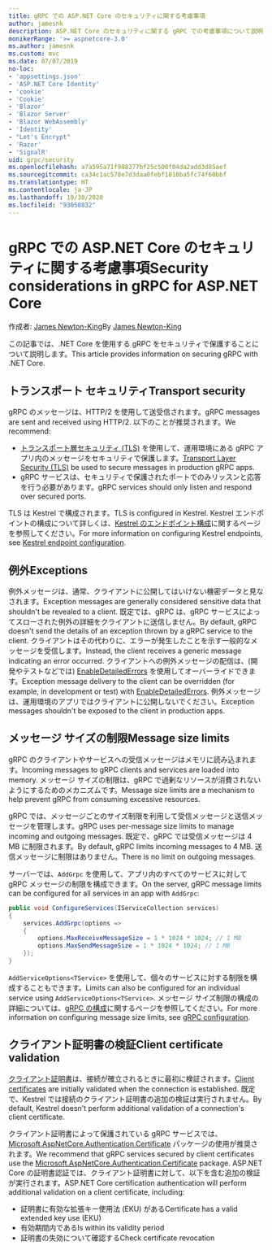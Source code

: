 ```yaml
---
title: gRPC での ASP.NET Core のセキュリティに関する考慮事項
author: jamesnk
description: ASP.NET Core のセキュリティに関する gRPC での考慮事項について説明します。
monikerRange: '>= aspnetcore-3.0'
ms.author: jamesnk
ms.custom: mvc
ms.date: 07/07/2019
no-loc:
- 'appsettings.json'
- 'ASP.NET Core Identity'
- 'cookie'
- 'Cookie'
- 'Blazor'
- 'Blazor Server'
- 'Blazor WebAssembly'
- 'Identity'
- "Let's Encrypt"
- 'Razor'
- 'SignalR'
uid: grpc/security
ms.openlocfilehash: a7a595a71f988377bf25c500f04da2add3d85aef
ms.sourcegitcommit: ca34c1ac578e7d3daa0febf1810ba5fc74f60bbf
ms.translationtype: HT
ms.contentlocale: ja-JP
ms.lasthandoff: 10/30/2020
ms.locfileid: "93058832"
---
```

# <a name="security-considerations-in-grpc-for-aspnet-core"></a><span data-ttu-id="b111e-103">gRPC での ASP.NET Core のセキュリティに関する考慮事項</span><span class="sxs-lookup"><span data-stu-id="b111e-103">Security considerations in gRPC for ASP.NET Core</span></span>

<span data-ttu-id="b111e-104">作成者: [James Newton-King](https://twitter.com/jamesnk)</span><span class="sxs-lookup"><span data-stu-id="b111e-104">By [James Newton-King](https://twitter.com/jamesnk)</span></span>

<span data-ttu-id="b111e-105">この記事では、.NET Core を使用する gRPC をセキュリティで保護することについて説明します。</span><span class="sxs-lookup"><span data-stu-id="b111e-105">This article provides information on securing gRPC with .NET Core.</span></span>

## <a name="transport-security"></a><span data-ttu-id="b111e-106">トランスポート セキュリティ</span><span class="sxs-lookup"><span data-stu-id="b111e-106">Transport security</span></span>

<span data-ttu-id="b111e-107">gRPC のメッセージは、HTTP/2 を使用して送受信されます。</span><span class="sxs-lookup"><span data-stu-id="b111e-107">gRPC messages are sent and received using HTTP/2.</span></span> <span data-ttu-id="b111e-108">以下のことが推奨されます。</span><span class="sxs-lookup"><span data-stu-id="b111e-108">We recommend:</span></span>

* <span data-ttu-id="b111e-109">[トランスポート層セキュリティ (TLS)](https://tools.ietf.org/html/rfc5246) を使用して、運用環境にある gRPC アプリ内のメッセージをセキュリティで保護します。</span><span class="sxs-lookup"><span data-stu-id="b111e-109">[Transport Layer Security (TLS)](https://tools.ietf.org/html/rfc5246) be used to secure messages in production gRPC apps.</span></span>
* <span data-ttu-id="b111e-110">gRPC サービスは、セキュリティで保護されたポートでのみリッスンと応答を行う必要があります。</span><span class="sxs-lookup"><span data-stu-id="b111e-110">gRPC services should only listen and respond over secured ports.</span></span>

<span data-ttu-id="b111e-111">TLS は Kestrel で構成されます。</span><span class="sxs-lookup"><span data-stu-id="b111e-111">TLS is configured in Kestrel.</span></span> <span data-ttu-id="b111e-112">Kestrel エンドポイントの構成について詳しくは、[Kestrel のエンドポイント構成](xref:fundamentals/servers/kestrel#endpoint-configuration)に関するページを参照してください。</span><span class="sxs-lookup"><span data-stu-id="b111e-112">For more information on configuring Kestrel endpoints, see [Kestrel endpoint configuration](xref:fundamentals/servers/kestrel#endpoint-configuration).</span></span>

## <a name="exceptions"></a><span data-ttu-id="b111e-113">例外</span><span class="sxs-lookup"><span data-stu-id="b111e-113">Exceptions</span></span>

<span data-ttu-id="b111e-114">例外メッセージは、通常、クライアントに公開してはいけない機密データと見なされます。</span><span class="sxs-lookup"><span data-stu-id="b111e-114">Exception messages are generally considered sensitive data that shouldn't be revealed to a client.</span></span> <span data-ttu-id="b111e-115">既定では、gRPC は、gRPC サービスによってスローされた例外の詳細をクライアントに送信しません。</span><span class="sxs-lookup"><span data-stu-id="b111e-115">By default, gRPC doesn't send the details of an exception thrown by a gRPC service to the client.</span></span> <span data-ttu-id="b111e-116">クライアントはその代わりに、エラーが発生したことを示す一般的なメッセージを受信します。</span><span class="sxs-lookup"><span data-stu-id="b111e-116">Instead, the client receives a generic message indicating an error occurred.</span></span> <span data-ttu-id="b111e-117">クライアントへの例外メッセージの配信は、(開発やテストなどでは) [EnableDetailedErrors](xref:grpc/configuration#configure-services-options) を使用してオーバーライドできます。</span><span class="sxs-lookup"><span data-stu-id="b111e-117">Exception message delivery to the client can be overridden (for example, in development or test) with [EnableDetailedErrors](xref:grpc/configuration#configure-services-options).</span></span> <span data-ttu-id="b111e-118">例外メッセージは、運用環境のアプリではクライアントに公開しないでください。</span><span class="sxs-lookup"><span data-stu-id="b111e-118">Exception messages shouldn't be exposed to the client in production apps.</span></span>

## <a name="message-size-limits"></a><span data-ttu-id="b111e-119">メッセージ サイズの制限</span><span class="sxs-lookup"><span data-stu-id="b111e-119">Message size limits</span></span>

<span data-ttu-id="b111e-120">gRPC のクライアントやサービスへの受信メッセージはメモリに読み込まれます。</span><span class="sxs-lookup"><span data-stu-id="b111e-120">Incoming messages to gRPC clients and services are loaded into memory.</span></span> <span data-ttu-id="b111e-121">メッセージ サイズの制限は、gRPC で過剰なリソースが消費されないようにするためのメカニズムです。</span><span class="sxs-lookup"><span data-stu-id="b111e-121">Message size limits are a mechanism to help prevent gRPC from consuming excessive resources.</span></span>

<span data-ttu-id="b111e-122">gRPC では、メッセージごとのサイズ制限を利用して受信メッセージと送信メッセージを管理します。</span><span class="sxs-lookup"><span data-stu-id="b111e-122">gRPC uses per-message size limits to manage incoming and outgoing messages.</span></span> <span data-ttu-id="b111e-123">既定で、gRPC では受信メッセージは 4 MB に制限されます。</span><span class="sxs-lookup"><span data-stu-id="b111e-123">By default, gRPC limits incoming messages to 4 MB.</span></span> <span data-ttu-id="b111e-124">送信メッセージに制限はありません。</span><span class="sxs-lookup"><span data-stu-id="b111e-124">There is no limit on outgoing messages.</span></span>

<span data-ttu-id="b111e-125">サーバーでは、`AddGrpc` を使用して、アプリ内のすべてのサービスに対して gRPC メッセージの制限を構成できます。</span><span class="sxs-lookup"><span data-stu-id="b111e-125">On the server, gRPC message limits can be configured for all services in an app with `AddGrpc`:</span></span>

```csharp
public void ConfigureServices(IServiceCollection services)
{
    services.AddGrpc(options =>
    {
        options.MaxReceiveMessageSize = 1 * 1024 * 1024; // 1 MB
        options.MaxSendMessageSize = 1 * 1024 * 1024; // 1 MB
    });
}
```

<span data-ttu-id="b111e-126">`AddServiceOptions<TService>` を使用して、個々のサービスに対する制限を構成することもできます。</span><span class="sxs-lookup"><span data-stu-id="b111e-126">Limits can also be configured for an individual service using `AddServiceOptions<TService>`.</span></span> <span data-ttu-id="b111e-127">メッセージ サイズ制限の構成の詳細については、[gRPC の構成](xref:grpc/configuration)に関するページを参照してください。</span><span class="sxs-lookup"><span data-stu-id="b111e-127">For more information on configuring message size limits, see [gRPC configuration](xref:grpc/configuration).</span></span>

## <a name="client-certificate-validation"></a><span data-ttu-id="b111e-128">クライアント証明書の検証</span><span class="sxs-lookup"><span data-stu-id="b111e-128">Client certificate validation</span></span>

<span data-ttu-id="b111e-129">[クライアント証明書](https://tools.ietf.org/html/rfc5246#section-7.4.4)は、接続が確立されるときに最初に検証されます。</span><span class="sxs-lookup"><span data-stu-id="b111e-129">[Client certificates](https://tools.ietf.org/html/rfc5246#section-7.4.4) are initially validated when the connection is established.</span></span> <span data-ttu-id="b111e-130">既定で、Kestrel では接続のクライアント証明書の追加の検証は実行されません。</span><span class="sxs-lookup"><span data-stu-id="b111e-130">By default, Kestrel doesn't perform additional validation of a connection's client certificate.</span></span>

<span data-ttu-id="b111e-131">クライアント証明書によって保護されている gRPC サービスでは、[Microsoft.AspNetCore.Authentication.Certificate](xref:security/authentication/certauth) パッケージの使用が推奨されます。</span><span class="sxs-lookup"><span data-stu-id="b111e-131">We recommend that gRPC services secured by client certificates use the [Microsoft.AspNetCore.Authentication.Certificate](xref:security/authentication/certauth) package.</span></span> <span data-ttu-id="b111e-132">ASP.NET Core の証明書認証では、クライアント証明書に対して、以下を含む追加の検証が実行されます。</span><span class="sxs-lookup"><span data-stu-id="b111e-132">ASP.NET Core certification authentication will perform additional validation on a client certificate, including:</span></span>

* <span data-ttu-id="b111e-133">証明書に有効な拡張キー使用法 (EKU) がある</span><span class="sxs-lookup"><span data-stu-id="b111e-133">Certificate has a valid extended key use (EKU)</span></span>
* <span data-ttu-id="b111e-134">有効期間内である</span><span class="sxs-lookup"><span data-stu-id="b111e-134">Is within its validity period</span></span>
* <span data-ttu-id="b111e-135">証明書の失効について確認する</span><span class="sxs-lookup"><span data-stu-id="b111e-135">Check certificate revocation</span></span>
